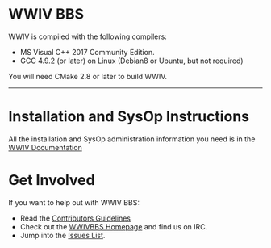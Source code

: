 WWIV BBS
========

WWIV is compiled with the following compilers:
  
- MS Visual C++ 2017 Community Edition.
- GCC 4.9.2 (or later) on Linux 
  (Debian8 or Ubuntu, but not required)

You will need CMake 2.8 or later to build WWIV.

***

Installation and SysOp Instructions
====================

All the installation and SysOp administration information you 
need is in the [WWIV Documentation](https://docs.wwivbbs.org/)

Get Involved
====================

If you want to help out with WWIV BBS:

* Read the [Contributors Guidelines](contributing.md)
* Check out the [WWIVBBS Homepage](https://www.wwivbbs.org) and find us on IRC.
* Jump into the [Issues List](https://github.com/wwivbbs/wwiv/issues).
